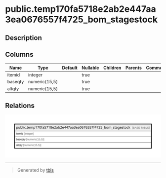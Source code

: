 # public.temp170fa5718e2ab2e447aa3ea0676557f4725_bom_stagestock

## Description

## Columns

| Name | Type | Default | Nullable | Children | Parents | Comment |
| ---- | ---- | ------- | -------- | -------- | ------- | ------- |
| itemid | integer |  | true |  |  |  |
| baseqty | numeric(15,5) |  | true |  |  |  |
| altqty | numeric(15,5) |  | true |  |  |  |

## Relations

![er](public.temp170fa5718e2ab2e447aa3ea0676557f4725_bom_stagestock.svg)

---

> Generated by [tbls](https://github.com/k1LoW/tbls)
